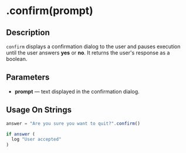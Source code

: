 # .confirm(prompt)

## Description

`confirm` displays a confirmation dialog to the user and pauses execution until the user answers **yes** or **no**. It returns the user's response as a boolean.

## Parameters

* **prompt** — text displayed in the confirmation dialog.

## Usage On Strings

```javascript
answer = "Are you sure you want to quit?".confirm()

if answer (
  log "User accepted"  
)
```
